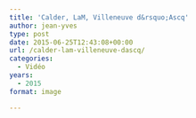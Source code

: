 ```yaml
---
title: 'Calder, LaM, Villeneuve d&rsquo;Ascq'
author: jean-yves
type: post
date: 2015-06-25T12:43:08+00:00
url: /calder-lam-villeneuve-dascq/
categories:
  - Vidéo
years:
  - 2015
format: image

---
```

<span class="embed-youtube" style="text-align:center; display: block;"></span>